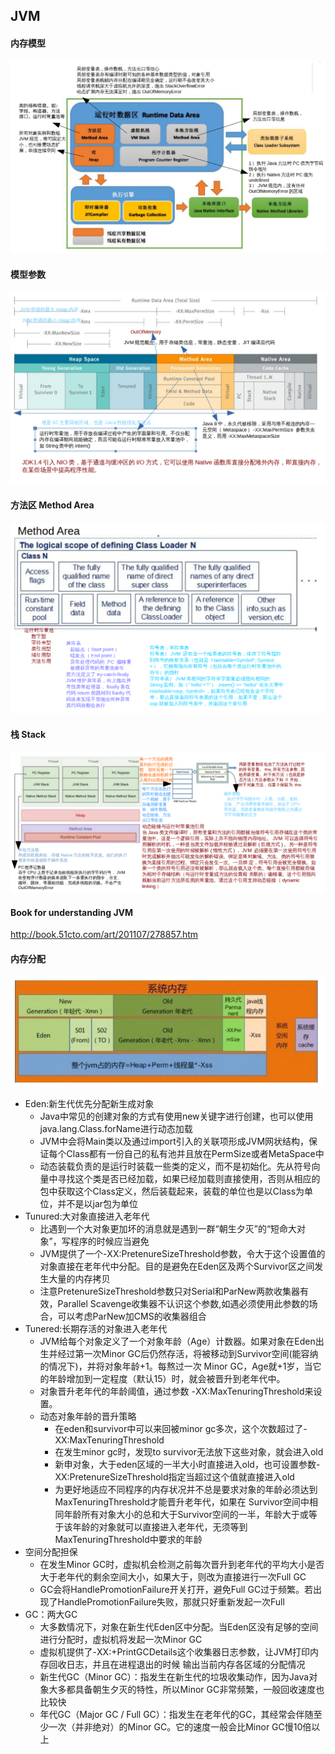 ##	JVM
####    内存模型
![jvmModel](https://github.com/powar2sun/Note/blob/master/Language/pictures/jvmModel.png)
####    模型参数
![jvmSize](https://github.com/powar2sun/Note/blob/master/Language/pictures/jvmSize.png)
####    方法区 Method Area
![methodArea](https://github.com/powar2sun/Note/blob/master/Language/pictures/methodArea.png)
####    栈 Stack
![stack](https://github.com/powar2sun/Note/blob/master/Language/pictures/stack.png)
####    Book for understanding JVM
http://book.51cto.com/art/201107/278857.htm

####    内存分配
![jvmStorage](https://github.com/powar2sun/Note/blob/master/Language/pictures/jvmStorage.png)

*   Eden:新生代优先分配新生成对象
    *   Java中常见的创建对象的方式有使用new关键字进行创建，也可以使用java.lang.Class.forName进行动态加载
    *   JVM中会将Main类以及通过import引入的关联项形成JVM网状结构，保证每个Class都有一份自己的私有池并且放在PermSize或者MetaSpace中
    *   动态装载负责的是运行时装载一些类的定义，而不是初始化。先从符号向量中寻找这个类是否已经加载，如果已经加载则直接使用，否则从相应的包中获取这个Class定义，然后装载起来，装载的单位也是以Class为单位，并不是以jar包为单位
*   Tunured:大对象直接进入老年代
    *   比遇到一个大对象更加坏的消息就是遇到一群“朝生夕灭”的“短命大对 象”，写程序的时候应当避免
    *   JVM提供了一个-XX:PretenureSizeThreshold参数，令大于这个设置值的对象直接在老年代中分配。目的是避免在Eden区及两个Survivor区之间发生大量的内存拷贝
    *   注意PretenureSizeThreshold参数只对Serial和ParNew两款收集器有效，Parallel Scavenge收集器不认识这个参数,如遇必须使用此参数的场合，可以考虑ParNew加CMS的收集器组合
*   Tunered:长期存活的对象进入老年代
    *   JVM给每个对象定义了一个对象年龄（Age）计数器。如果对象在Eden出生并经过第一次Minor GC后仍然存活，将被移动到Survivor空间(能容纳的情况下)，并将对象年龄+1。每熬过一次 Minor GC，Age就+1岁，当它的年龄增加到一定程度（默认15）时，就会被晋升到老年代中。
    *   对象晋升老年代的年龄阈值，通过参数 -XX:MaxTenuringThreshold来设置。
    *   动态对象年龄的晋升策略
        *   在eden和survivor中可以来回被minor gc多次，这个次数超过了-XX:MaxTenuringThreshold
        *   在发生minor gc时，发现to survivor无法放下这些对象，就会进入old
        *   新申对象，大于eden区域的一半大小时直接进入old，也可设置参数-XX:PretenureSizeThreshold指定当超过这个值就直接进入old
        *   为更好地适应不同程序的内存状况并不总是要求对象的年龄必须达到MaxTenuringThreshold才能晋升老年代，如果在 Survivor空间中相同年龄所有对象大小的总和大于Survivor空间的一半，年龄大于或等于该年龄的对象就可以直接进入老年代，无须等到 MaxTenuringThreshold中要求的年龄
*   空间分配担保
    *   在发生Minor GC时，虚拟机会检测之前每次晋升到老年代的平均大小是否大于老年代的剩余空间大小，如果大于，则改为直接进行一次Full GC
    *   GC会将HandlePromotionFailure开关打开，避免Full GC过于频繁。若出现了HandlePromotionFailure失败，那就只好重新发起一次Full 
*   GC：两大GC
    *   大多数情况下，对象在新生代Eden区中分配。当Eden区没有足够的空间进行分配时，虚拟机将发起一次Minor GC
    *   虚拟机提供了-XX:+PrintGCDetails这个收集器日志参数，让JVM打印内存回收日志，并且在进程退出的时候 输出当前内存各区域的分配情况
    *   新生代GC（Minor GC）：指发生在新生代的垃圾收集动作，因为Java对象大多都具备朝生夕灭的特性，所以Minor GC非常频繁，一般回收速度也比较快
    *   年代GC（Major GC / Full GC）：指发生在老年代的GC，其经常会伴随至少一次（并非绝对）的Minor GC。它的速度一般会比Minor GC慢10倍以上
